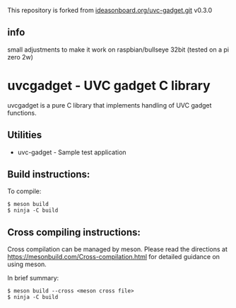This repository is forked from [ideasonboard.org/uvc-gadget.git](https://git.ideasonboard.org/uvc-gadget.git) v0.3.0

## info

small adjustments to make it work on raspbian/bullseye 32bit (tested on a pi zero 2w)

# uvcgadget - UVC gadget C library

uvcgadget is a pure C library that implements handling of UVC gadget functions.

## Utilities

- uvc-gadget - Sample test application

## Build instructions:

To compile:

```
$ meson build
$ ninja -C build
```

## Cross compiling instructions:

Cross compilation can be managed by meson. Please read the directions at
https://mesonbuild.com/Cross-compilation.html for detailed guidance on using
meson.

In brief summary:
```
$ meson build --cross <meson cross file>
$ ninja -C build
```
